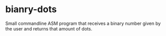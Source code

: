 # bianry-dots
 Small commandline ASM program that receives a binary number given by the user and returns that amount of dots.
